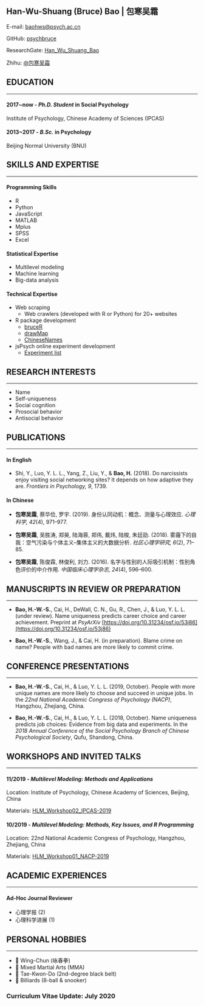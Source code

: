 ## Han-Wu-Shuang (Bruce) Bao | 包寒吴霜

E-mail: [baohws@psych.ac.cn](mailto:baohws@psych.ac.cn)

GitHub: [psychbruce](https://github.com/psychbruce)

ResearchGate: [Han_Wu_Shuang_Bao](https://www.researchgate.net/profile/Han_Wu_Shuang_Bao)

Zhihu: [@包寒吴霜](https://www.zhihu.com/people/psychbruce/)


## EDUCATION

---

#### 2017~now - **_Ph.D. Student_** in Social Psychology

Institute of Psychology, Chinese Academy of Sciences (IPCAS)

#### 2013~2017 - **_B.Sc._** in Psychology

Beijing Normal University (BNU)


## SKILLS AND EXPERTISE

---

#### Programming Skills
- R
- Python
- JavaScript
- MATLAB
- Mplus
- SPSS
- Excel

#### Statistical Expertise
- Multilevel modeling
- Machine learning
- Big-data analysis

#### Technical Expertise
- Web scraping
  + Web crawlers (developed with R or Python) for 20+ websites
- R package development
  + [bruceR](https://github.com/psychbruce/bruceR)
  + [drawMap](https://github.com/psychbruce/drawMap)
  + [ChineseNames](https://github.com/psychbruce/ChineseNames)
- jsPsych online experiment development
  + [Experiment list](https://github.com/psychbruce/jspsych)


## RESEARCH INTERESTS

---

- Name
- Self-uniqueness
- Social cognition
- Prosocial behavior
- Antisocial behavior


## PUBLICATIONS

---

#### In English

- Shi, Y., Luo, Y. L. L., Yang, Z., Liu, Y., & **Bao, H.** (2018). Do narcissists enjoy visiting social networking sites? It depends on how adaptive they are. *Frontiers in Psychology, 9*, 1739.

#### In Chinese

- **包寒吴霜**, 蔡华俭, 罗宇. (2019). 身份认同动机：概念、测量与心理效应. *心理科学, 42*(4), 971–977.

- **包寒吴霜**, 吴胜涛, 郑昊, 陆海蓉, 郑伟, 戴炜, 陆梭, 朱廷劭. (2018). 雾霾下的自我：空气污染与个体主义–集体主义的大数据分析. *社区心理学研究, 6*(2), 71–85.

- **包寒吴霜**, 陈俊霖, 林俊利, 刘力. (2016). 名字与性别的人际吸引机制：性别角色评价的中介作用. *中国临床心理学杂志, 24*(4), 596–600.


## MANUSCRIPTS IN REVIEW OR PREPARATION

---

- **Bao, H.-W.-S.**, Cai, H., DeWall, C. N., Gu, R., Chen, J., & Luo, Y. L. L. (under review). Name uniqueness predicts career choice and career achievement. Preprint at *PsyArXiv* [https://doi.org/10.31234/osf.io/53j86](https://doi.org/10.31234/osf.io/53j86)

- **Bao, H.-W.-S.**, Wang, J., & Cai, H. (in preparation). Blame crime on name? People with bad names are more likely to commit crime.


## CONFERENCE PRESENTATIONS

---

- **Bao, H.-W.-S.**, Cai, H., & Luo, Y. L. L. (2019, October). People with more unique names are more likely to choose and succeed in unique jobs. In the *22nd National Academic Congress of Psychology (NACP)*, Hangzhou, Zhejiang, China.

- **Bao, H.-W.-S.**, Cai, H., & Luo, Y. L. L. (2018, October). Name uniqueness predicts job choices: Evidence from big data and experiments. In the *2018 Annual Conference of the Social Psychology Branch of Chinese Psychological Society*, Qufu, Shandong, China.


## WORKSHOPS AND INVITED TALKS

---

#### 11/2019 - **_Multilevel Modeling: Methods and Applications_**

Location: Institute of Psychology, Chinese Academy of Sciences, Beijing, China

Materials: [HLM_Workshop02_IPCAS-2019](https://github.com/psychbruce/stats/tree/master/HLM_Workshop02_IPCAS-2019)

#### 10/2019 - **_Multilevel Modeling: Methods, Key Issues, and R Programming_**

Location: 22nd National Academic Congress of Psychology, Hangzhou, Zhejiang, China

Materials: [HLM_Workshop01_NACP-2019](https://github.com/psychbruce/stats/tree/master/HLM_Workshop01_NACP-2019)


## ACADEMIC EXPERIENCES

---

#### Ad-Hoc Journal Reviewer
- 心理学报 (2)
- 心理科学进展 (1)


## PERSONAL HOBBIES

---

- 👊 Wing-Chun (咏春拳)
- 🥊 Mixed Martial Arts (MMA)
- 🥋 Tae-Kwon-Do (2nd-degree black belt)
- 🎱 Billiards (8-ball & snooker)


### Curriculum Vitae Update: July 2020
